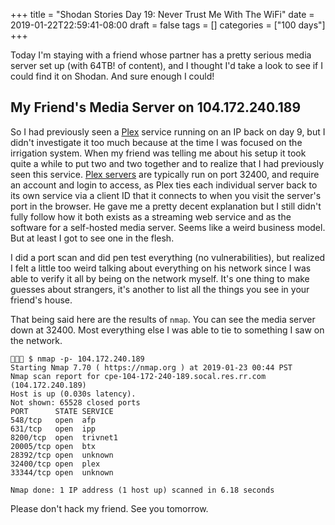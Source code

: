 +++
title = "Shodan Stories Day 19: Never Trust Me With The WiFi"
date = 2019-01-22T22:59:41-08:00
draft = false
tags = []
categories = ["100 days"]
+++

Today I'm staying with a friend whose partner has a pretty serious media server set up (with 64TB! of content), and I thought I'd take a look to see if I could find it on Shodan. And sure enough I could!

## My Friend's Media Server on 104.172.240.189
So I had previously seen a [Plex](https://www.plex.tv/) service running on an IP back on day 9, but I didn't investigate it too much because at the time I was focused on the irrigation system. When my friend was telling me about his setup it took quite a while to put two and two together and to realize that I had previously seen this service. [Plex servers](https://en.wikipedia.org/wiki/Plex_(software)) are typically run on port 32400, and require an account and login to access, as Plex ties each individual server back to its own service via a client ID that it connects to when you visit the server's port in the browser. He gave me a pretty decent explanation but I still didn't fully follow how it both exists as a streaming web service and as the software for a self-hosted media server. Seems like a weird business model. But at least I got to see one in the flesh.

I did a port scan and did pen test everything (no vulnerabilities), but realized I felt a little too weird talking about everything on his network since I was able to verify it all by being on the network myself. It's one thing to make guesses about strangers, it's another to list all the things you see in your friend's house.

That being said here are the results of `nmap`. You can see the media server down at 32400. Most everything else I was able to tie to something I saw on the network.

```
👻🌵🔮 $ nmap -p- 104.172.240.189
Starting Nmap 7.70 ( https://nmap.org ) at 2019-01-23 00:44 PST
Nmap scan report for cpe-104-172-240-189.socal.res.rr.com (104.172.240.189)
Host is up (0.030s latency).
Not shown: 65528 closed ports
PORT      STATE SERVICE
548/tcp   open  afp
631/tcp   open  ipp
8200/tcp  open  trivnet1
20005/tcp open  btx
28392/tcp open  unknown
32400/tcp open  plex
33344/tcp open  unknown

Nmap done: 1 IP address (1 host up) scanned in 6.18 seconds
```

Please don't hack my friend. See you tomorrow.
